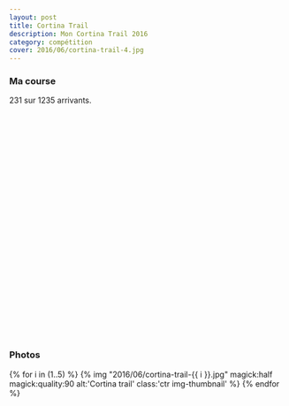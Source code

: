 ```yaml
---
layout: post
title: Cortina Trail
description: Mon Cortina Trail 2016
category: compétition
cover: 2016/06/cortina-trail-4.jpg
---
```


### Ma course

231 sur 1235 arrivants.

<iframe
  height='405'
  width='100%'
  frameborder='0'
  allowtransparency='true'
  scrolling='no'
  data-src='https://www.strava.com/activities/620283722/embed/90d8fdd4528843c94b90d66f3a28955ad020a720'
  onload='lzld(this)'>
</iframe>

### Photos

{% for i in (1..5) %}
{%
  img
  "2016/06/cortina-trail-{{ i }}.jpg"
  magick:half
  magick:quality:90
  alt:'Cortina trail'
  class:'ctr img-thumbnail'
%}
{% endfor %}

